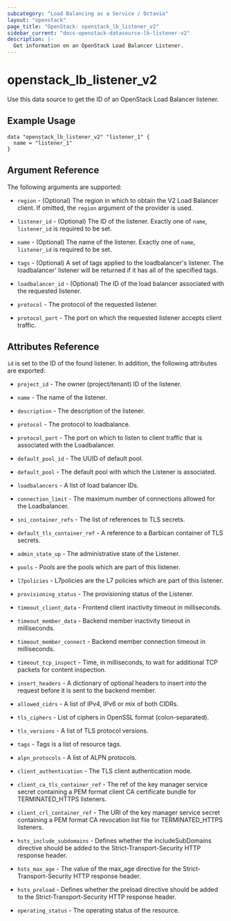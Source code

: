 ```yaml
---
subcategory: "Load Balancing as a Service / Octavia"
layout: "openstack"
page_title: "OpenStack: openstack_lb_listener_v2"
sidebar_current: "docs-openstack-datasource-lb-listener-v2"
description: |-
  Get information on an OpenStack Load Balancer Listener.
---
```


# openstack\_lb\_listener\_v2

Use this data source to get the ID of an OpenStack Load Balancer listener.

## Example Usage

```hcl
data "openstack_lb_listener_v2" "listener_1" {
  name = "listener_1"
}
```

## Argument Reference

The following arguments are supported:

* `region` - (Optional) The region in which to obtain the V2 Load Balancer client.
    If omitted, the `region` argument of the provider is used.

* `listener_id` - (Optional) The ID of the listener. Exactly one of `name`,
  `listener_id` is required to be set.

* `name` - (Optional) The name of the listener. Exactly one of `name`,
  `listener_id` is required to be set.

* `tags` - (Optional) A set of tags applied to the loadbalancer's listener.
  The loadbalancer' listener will be returned if it has all of the specified tags.

* `loadbalancer_id` - (Optional) The ID of the load balancer associated with
  the requested listener.

* `protocol` - The protocol of the requested listener.

* `protocol_port` - The port on which the requested listener accepts client traffic.

## Attributes Reference

`id` is set to the ID of the found listener. In addition, the following attributes
are exported:

* `project_id` - The owner (project/tenant) ID of the listener.

* `name` - The name of the listener.

* `description` - The description of the listener.

* `protocol` - The protocol to loadbalance.

* `protocol_port` - The port on which to listen to client traffic that is
  associated with the Loadbalancer.

* `default_pool_id` - The UUID of default pool.

* `default_pool` - The default pool with which the Listener is associated.

* `loadbalancers` - A list of load balancer IDs.

* `connection_limit` - The maximum number of connections allowed for the Loadbalancer.

* `sni_container_refs` - The list of references to TLS secrets.

* `default_tls_container_ref` - A reference to a Barbican container of TLS secrets.

* `admin_state_up` - The administrative state of the Listener.

* `pools` - Pools are the pools which are part of this listener.

* `l7policies` - L7policies are the L7 policies which are part of this listener.

* `provisioning_status` - The provisioning status of the Listener.

* `timeout_client_data` - Frontend client inactivity timeout in milliseconds.

* `timeout_member_data` - Backend member inactivity timeout in milliseconds.

* `timeout_member_connect` - Backend member connection timeout in milliseconds.

* `timeout_tcp_inspect` - Time, in milliseconds, to wait for additional TCP
  packets for content inspection.

* `insert_headers` - A dictionary of optional headers to insert into the request
  before it is sent to the backend member.

* `allowed_cidrs` - A list of IPv4, IPv6 or mix of both CIDRs.

* `tls_ciphers` - List of ciphers in OpenSSL format (colon-separated).

* `tls_versions` - A list of TLS protocol versions.

* `tags` - Tags is a list of resource tags.

* `alpn_protocols` - A list of ALPN protocols.

* `client_authentication` - The TLS client authentication mode.

* `client_ca_tls_container_ref` - The ref of the key manager service secret
  containing a PEM format client CA certificate bundle for TERMINATED_HTTPS listeners.

* `client_crl_container_ref` - The URI of the key manager service secret
  containing a PEM format CA revocation list file for TERMINATED_HTTPS listeners.

* `hsts_include_subdomains` - Defines whether the includeSubDomains directive
  should be added to the Strict-Transport-Security HTTP response header.

* `hsts_max_age` - The value of the max_age directive for the
  Strict-Transport-Security HTTP response header.

* `hsts_preload` - Defines whether the preload directive should be added to the
  Strict-Transport-Security HTTP response header.

* `operating_status` - The operating status of the resource.

